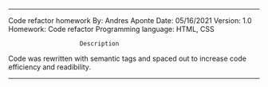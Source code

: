 **************************************************************************************
Code refactor homework
By: Andres Aponte
Date: 05/16/2021
Version: 1.0
Homework: Code refactor
Programming language: HTML, CSS

                        Description
Code was rewritten with semantic tags and spaced out to increase code efficiency
and readibility. 
***************************************************************************************
